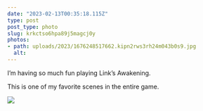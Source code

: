 ```yaml
---
date: "2023-02-13T00:35:18.115Z"
type: post 
post_type: photo
slug: krkctso6hpa89j5magcj0y
photos: 
- path: uploads/2023/1676248517662.kipn2rws3rh24m043b0s9.jpg
  alt: 
---
```

I’m having so much fun playing Link’s Awakening. 

This is one of my favorite scenes in the entire game. 

![](/uploads/2023/1676248517662.kipn2rws3rh24m043b0s9.jpg)
